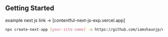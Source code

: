 
## Getting Started

example next js link -> [contentful-next-js-exp.vercel.app]
```bash
npx create-next-app [your-site-name] -e https://github.com/iamshaunjp/next-contentful/tree/lesson-1-starter-site
```

